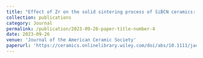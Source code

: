 ```yaml
---
title: "Effect of Zr on the solid sintering process of SiBCN ceramics: Diffusion couple method experiment and DFT calculation"
collection: publications
category: Journal
permalink: /publication/2023-09-26-paper-title-number-4
date: 2023-09-26
venue: 'Journal of the American Ceramic Society'
paperurl: 'https://ceramics.onlinelibrary.wiley.com/doi/abs/10.1111/jace.19475'
---
```


